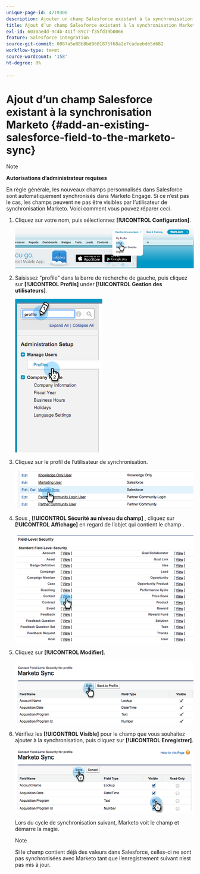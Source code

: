 ```yaml
---
unique-page-id: 4719308
description: Ajouter un champ Salesforce existant à la synchronisation Marketo - Documents Marketo - Documentation du produit
title: Ajout d’un champ Salesforce existant à la synchronisation Marketo
exl-id: 6030aedd-9c4b-411f-89c7-f35fd39b0066
feature: Salesforce Integration
source-git-commit: 0087a5e88b8bd9601875f68a2e7cadeebdb5d682
workflow-type: tm+mt
source-wordcount: '158'
ht-degree: 0%

---
```


# Ajout d’un champ Salesforce existant à la synchronisation Marketo {#add-an-existing-salesforce-field-to-the-marketo-sync}

>[!NOTE]
>
>**Autorisations d’administrateur requises**

En règle générale, les nouveaux champs personnalisés dans Salesforce sont automatiquement synchronisés dans Marketo Engage. Si ce n’est pas le cas, les champs peuvent ne pas être visibles par l’utilisateur de synchronisation Marketo. Voici comment vous pouvez réparer ceci.

1. Cliquez sur votre nom, puis sélectionnez **[!UICONTROL Configuration]**.

   ![](assets/add-an-existing-salesforce-field-to-the-marketo-sync-1.png)

1. Saisissez &quot;profile&quot; dans la barre de recherche de gauche, puis cliquez sur **[!UICONTROL Profils]** under **[!UICONTROL Gestion des utilisateurs]**.

   ![](assets/add-an-existing-salesforce-field-to-the-marketo-sync-2.png)

1. Cliquez sur le profil de l’utilisateur de synchronisation.

   ![](assets/add-an-existing-salesforce-field-to-the-marketo-sync-3.png)

1. Sous , **[!UICONTROL Sécurité au niveau du champ]** , cliquez sur **[!UICONTROL Affichage]** en regard de l’objet qui contient le champ .

   ![](assets/add-an-existing-salesforce-field-to-the-marketo-sync-4.png)

1. Cliquez sur **[!UICONTROL Modifier]**.

   ![](assets/add-an-existing-salesforce-field-to-the-marketo-sync-5.png)

1. Vérifiez les **[!UICONTROL Visible]** pour le champ que vous souhaitez ajouter à la synchronisation, puis cliquez sur **[!UICONTROL Enregistrer]**.

   ![](assets/add-an-existing-salesforce-field-to-the-marketo-sync-6.png)

   Lors du cycle de synchronisation suivant, Marketo voit le champ et démarre la magie.

   >[!NOTE]
   >
   > Si le champ contient déjà des valeurs dans Salesforce, celles-ci ne sont pas synchronisées avec Marketo tant que l’enregistrement suivant n’est pas mis à jour.
